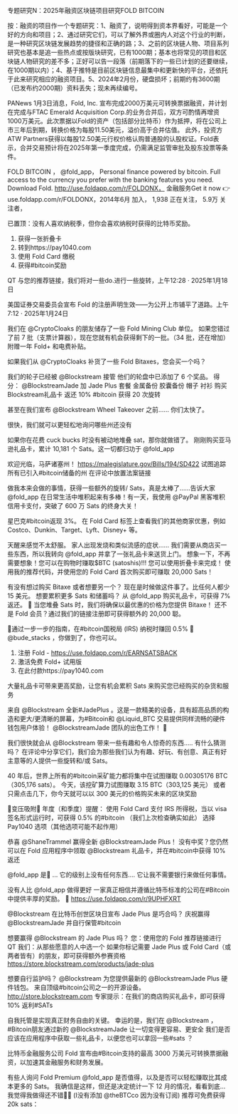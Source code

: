 专题研究N：2025年融资区块链项目研究FOLD BITCOIN

按：融资的项目作一个专题研究：1、融资了，说明得到资本界看好，可能是一个好的方向和项目；2、通过研究它们，可以了解外界或圈内人对这个行业的判断，是一种研究区块链发展趋势的捷径和正确的路；3、之前的区块链人物、项目系列研究也基本是追一些热点或按版块研究，已有1000期；基本也将常见的项目和区块链人物研究的差不多；正好可以告一段落（前期落下的一些已计划的还要继续，在1000期以内）；4、基于推特是目前区块链信息最集中和更新快的平台，还依托于此来研究相应的融资项目。5、2024年2月份，硬盘损坏；前期约有3600期（已发布约2000期）资料丢失；现未再续编号。

PANews 1月3日消息，Fold, Inc. 宣布完成2000万美元可转换票据融资，并计划在完成与FTAC Emerald Acquisition Corp.的业务合并后，双方可酌情再增资1000万美元。此次票据以Fold的资产（包括部分比特币）作为抵押，将在公司上市三年后到期，转换价格为每股11.50美元，溢价高于合并估值。
此外，投资方ATW Partners获得以每股12.50美元行权价格认购普通股的认股权证。Fold表示，合并交易预计将在2025年第一季度完成，仍需满足监管审批及股东投票等条件。

FOLD BITCOIN
，
@fold_app，
Personal finance powered by bitcoin. Full access to the currency you prefer with the banking features you need. Download Fold. http://use.foldapp.com/r/FOLDONX，
金融服务Get it now 👉use.foldapp.com/r/FOLDONX，2014年6月 加入，
1,938 正在关注，
5.9万 关注者，


已置顶：没有人喜欢纳税季，但你会喜欢纳税时获得的比特币奖励。

1. 获得一张折叠卡
2. 转到https://pay1040.com
3. 使用 Fold Card 缴税
4. 获得#bitcoin奖励

QT 与您的推荐链接，我们将对一些do.进行一些旋转，上午12:28 · 2025年1月18日

美国证券交易委员会宣布 Fold 的注册声明生效——为公开上市铺平了道路。上午7:12 · 2025年1月24日

我们在
@CryptoCloaks
的朋友储存了一些 Fold Mining Club 单位。
如果您错过了前 7 批（支票计算器），现在您就有机会获得剩下的一批。（34 批，还在增加）
附赠一年 Fold+ 和电费补贴。

如果我们从
@CryptoCloaks
补货了一些 Fold Bitaxes，您会买一个吗？

我们的轮子已经被
@Blockstream
接管
他们的轮盘中已添加了 6 个奖品。
得分：
@BlockstreamJade
加
Jade Plus 套餐
金属备份
胶囊备份
帽子
衬衫
购买Blockstream礼品卡
返还 10% #bitcoin
获得 20 次旋转

甚至在我们宣布
@Blockstream
 Wheel Takeover 之前……
你们太快了。

很快，我们就可以更轻松地询问哪些州还没有

如果你在花费 cuck bucks 时没有被动地堆叠 sat，那你就做错了。
刚刚购买亚马逊礼品卡，累计 10,181 个 Sats。这一切都归功于
@fold_app

欢迎光临，马萨诸塞州！
https://malegislature.gov/Bills/194/SD422
试图追踪所有已引入#bitcoin储备的州
在评论中放置法案链接

做我本来会做的事情，获得​​一些额外的旋转/ Sats，真是太棒了……告诉大家
@fold_app
在日常生活中堆积起来有多棒！有一天，我使用
@PayPal
黑客堆积信用卡支付，突破了 600 万 Sats 的终身大关！

星巴克#bitcoin返现 3%。
在 Fold Card 标签上查看我们的其他商家优惠，例如 Costco、Dunkin、Target、Lyft、Disney+ 等。

天醒来感觉不太舒服。
家人出现发烧和类似流感的症状……
我们需要从商店买一些东​​西，所以我转向
@fold_app
并拿了一张礼品卡来送货上门。
想象一下，不再需要想象！您可以在购物时赚取$BTC (satoshis)!!!
您可以使用折叠卡来完成！
使用我的推荐代码，并使用您的 Fold Card 首次购买即可赚取 20,000 Sats！

有没有想过购买 Bitaxe 或者想要另一个？
现在是时候做这件事了。比任何人都少 15 美元。
想要累积更多 Sats 和储蓄吗？
从
@fold_app
购买礼品卡，可获得 7% 返还。 🥳
当您堆叠 Sats 时，我们将确保以最优惠的价格为您提供 Bitaxe！
还不是 Fold 会员？通过我们的链接注册即可获得额外的 20,000 聪。

📣通过一步一步的指南，在#bitcoin国税局 (IRS) 纳税时赚回 0.5% 📣 
@bude_stacks
 ，你做到了，你也可以。
1. 注册 Fold -
https://use.foldapp.com/r/EARNSATSBACK
2. 激活免费 Fold+ 试用版
3. 在此付款https://pay1040.com

大量礼品卡可带来更高奖励，让您有机会累积 Sats 来购买您已经购买的杂货和服务

来自
@Blockstream
全新#JadePlus 。这是一款精美的设备，具有超高品质的构造和更大/更清晰的屏幕，为#Bitcoin和
@Liquid_BTC
交易提供同样流畅的硬件钱包用户体验！
@BlockstreamJade
团队的出色工作！ 🥳

我们很快就会从
@Blockstream
带来一些有趣和令人惊奇的东西.....
有什么猜测吗？
在评论中分享它们，我们会为那些我们认为有趣、好玩、有创意、真正有好主意等的人提供一些旋转和/或 Sats。

40 年后，世界上所有的#bitcoin采矿能力都将集中在试图赚取 0.00305176 BTC（305,176 sats）。
今天，该挖矿算力试图赚取 3.15 BTC（303,125 美元）
或者只需点击几下，你今天就可以以 300 美元的价格购买未来的区块奖励

📢变压吸附📢
年度（和季度）提醒：
使用 Fold Card 支付 IRS 所得税，当以 visa 签名形式运行时，可获得 0.5% 的#bitcoin （我们上次检查确实如此）
选择 Pay1040 选项（其他选项可能不起作用）

恭喜
@ShaneTrammel
赢得全新
@BlockstreamJade
 Plus！
没有中奖？您仍然可以在 Fold 应用程序中领取
@Blockstream
礼品卡，并在#bitcoin中获得 10% 返还

@fold_app
是👑 ... 它的级别上没有任何东西.... 它让我不需要银行来做任何事情。

没有人比
@fold_app
做得更好
一家真正相信并遵循比特币标准的公司在#Bitcoin中提供丰厚的奖励。 🧡
https://use.foldapp.com/r/9UPHFXRT

@Blockstream
在比特币创世区块日宣布 Jade Plus 是巧合吗？
庆祝赢得
@BlockstreamJade
并自行保管#bitcoin

想要赢得
@Blockstream
的 Jade Plus 吗？
您：使用您的 Fold 推荐链接进行 QT
我们：从那些愿意的人中选一个
如果你标记需要 Jade Plus 或 Fold Card（或两者皆有）的朋友，即可获得额外参赛资格
https://store.blockstream.com/products/jade-plus

想要自行监护吗？
@Blockstream
为您提供最新的
@BlockstreamJade
 Plus 硬件钱包。
来自顶级#bitcoin公司之一的开源设备。
http://store.blockstream.com
专家提示：在我们的商店购买礼品卡，即可获得 10% 返利#SATs

自我托管是实现真正财务自由的关键。
幸运的是，我们在
@Blockstream
 ，#Bitcoin朋友通过新的
@BlockstreamJade
让一切变得更容易、更安全
我们是否应该在应用程序中获取一些礼品卡，以便您也可以拿回一些#sats ？

比特币金融服务公司 Fold 宣布由#Bitcoin支持的最高 3000 万美元可转换票据融资，以加速其金融服务和财务发展。

有些人询问 Fold Premium 
@fold_app
是否值得，以及是否可以轻松赚取比其成本更多的 Sats。
我确信是这样，但还是决定统计一下 12 月的情况，看看到底... 我觉得我做得还不错🤣🤣
(I没有添加
@theBTCco
因为没有订阅)
推荐可免费获得 20k sats：